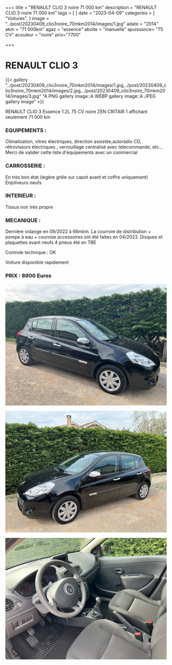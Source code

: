 +++
title = "RENAULT CLIO 3 noire 71 000 km"
description = "RENAULT CLIO 3 noire 71 000 km"
tags = [
]
date = "2023-04-09"
categories = [
    "Voitures",
]
image = "../post/20230409_clio3noire_70mkm2014/images/1.jpg"
adate = "2014"
akm = "71 000km"
agaz = "essence"
aboite = "manuelle"
apuissance= "75 CV"
acouleur = "noire"
prix="7700"

+++

# RENAULT CLIO 3

{{< gallery "../post/20230409_clio3noire_70mkm2014/images/1.jpg,../post/20230409_clio3noire_70mkm2014/images/2.jpg,../post/20230409_clio3noire_70mkm2014/images/3.jpg" "A PNG gallery image::A WEBP gallery image::A JPEG gallery image" >}}


RENAULT CLIO 3 Essence 1.2L 75 CV noire ZEN CRITAIR 1 affichant seulement 71 000 km

### EQUIPEMENTS :
Climatisation, vitres électriques, direction assistée,autoradio CD, rétroviseurs électriques , verrouillage centralisé avec telecommande, etc...
Merci de valider cette liste d'équipements avec un commercial

### CARROSSERIE :
En très bon état (legère grêle sur capot avant et coffre uniquement)
Enjoliveurs neufs

### INTERIEUR :
Tissus noir très propre

### MECANIQUE :
Dernière vidange en 09/2022 à 66mkm.
La courroie de distribution + pompe à eau + courroie accessoires ont été faites en 04/2023.
Disques et plaquettes avant neufs
4 pneus été en TBE

Controle technique : OK

Voiture disponible rapidement


### PRIX : 8900 Euros


<!-- more -->


![](images/1.jpg)

![](images/2.jpg)

![](images/3.jpg)

